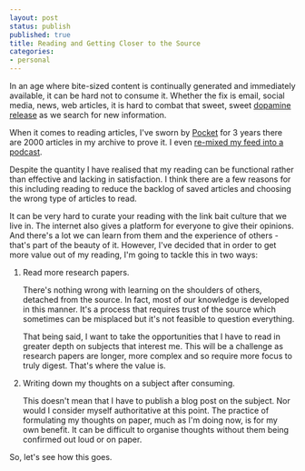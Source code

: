 ```yaml
---
layout: post
status: publish
published: true
title: Reading and Getting Closer to the Source
categories:
- personal
---
```


In an age where bite-sized content is continually generated and immediately available, it can be hard not to consume it. Whether the fix is email, social media, news, web articles, it is hard to combat that sweet, sweet [dopamine release](https://www.psychologytoday.com/blog/brain-wise/201209/why-were-all-addicted-texts-twitter-and-google) as we search for new information.

When it comes to reading articles, I've sworn by [Pocket](getpocket.com) for 3 years there are 2000 articles in my archive to prove it. I even [re-mixed my feed into a podcast](https://github.com/meanbee/articles-to-podcast/).

Despite the quantity I have realised that my reading can be functional rather than effective and lacking in satisfaction. I think there are a few reasons for this including reading to reduce the backlog of saved articles and choosing the wrong type of articles to read.

It can be very hard to curate your reading with the link bait culture that we live in. The internet also gives a platform for everyone to give their opinions. And there's a lot we can learn from them and the experience of others - that's part of the beauty of it. However, I've decided that in order to get more value out of my reading, I'm going to tackle this in two ways:

1. Read more research papers.

    There's nothing wrong with learning on the shoulders of others, detached from the source. In fact, most of our knowledge is developed in this manner. It's a process that requires trust of the source which sometimes can be misplaced but it's not feasible to question everything.

    That being said, I want to take the opportunities that I have to read in greater depth on subjects that interest me. This will be a challenge as research papers are longer, more complex and so require more focus to truly digest.  That's where the value is.

2.  Writing down my thoughts on a subject after consuming.

    This doesn't mean that I have to publish a blog post on the subject. Nor would I consider myself authoritative at this point. The practice of formulating my thoughts on paper, much as I'm doing now, is for my own benefit. It can be difficult to organise thoughts without them being confirmed out loud or on paper.

So, let's see how this goes.
